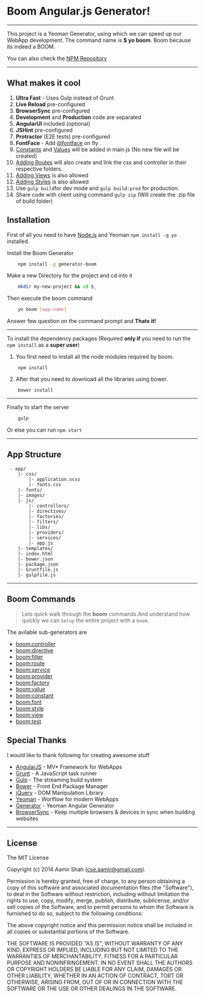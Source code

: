 Boom Angular.js Generator!
=====================

---------------

This project is a Yeoman Generator, using which we can speed up our WebApp development. The command name is **$ yo boom**. Boom because its indeed a BOOM.

You can also check the [NPM Repository](https://npmjs.org/package/generator-boom) 



----------

What makes it cool
----------

 1. **Ultra Fast** - Uses Gulp instead of Grunt
 2. **Live Reload** pre-configured
 3. **BrowserSync** pre-configured
 4. **Development** and **Production** code are separated
 5. **AngularUI** included (optional)
 6. **JSHint** pre-configured
 7. **Protractor** (E2E tests) pre-configured
 8. **FontFace** - Add [@fontface](https://github.com/aamirshah/generator-boom/blob/master/font/USAGE.md) on fly
 9. [Constants](https://github.com/aamirshah/generator-boom/blob/master/constant/USAGE.md) and [Values](https://github.com/aamirshah/generator-boom/blob/master/value/USAGE.md) will be added in main.js (No new file will be created)
 10. [Adding Routes](https://github.com/aamirshah/generator-boom/blob/master/route/USAGE.md) will also create and link the css and controller in their respective folders.
 11. [Adding Views](https://github.com/aamirshah/generator-boom/blob/master/view/USAGE.md) is also allowed
 12. [Adding Styles](https://github.com/aamirshah/generator-boom/blob/master/style/USAGE.md) is also allowed
 13. Use `gulp build`for dev mode and `gulp build:prod` for production.
 14. Share code with client using command `gulp zip` (Will create the .zip file of build folder)

<i class="icon-download"></i> Installation
---------

First of all you need to have [Node.js](http://nodejs.org/) and Yeoman `npm install -g yo` installed.

Install the Boom Generator

```sh
    npm install -g generator-boom
```

Make a new Directory for the project and cd into it

```sh
    mkdir my-new-project && cd $_
```

Then execute the boom command

```sh
    yo boom [app-name]
```

Answer few question on the command prompt and **Thats it!**

---

To install the dependency packages (Required **only if** you need to run the `npm install` as a **super user**)

1. You first need to install all the node modules required by boom.
```
    npm install
```


2. After that you need to download all the libraries using bower.
```
    bower install
```


---
Finally to start the server

```sh
    gulp
```
Or else you can run `npm start`

-----------


<i class="icon-file"></i> App Structure
---------------
```
 - app/
    |- css/
        |- application.scss
        |- fonts.css
    |- fonts/
    |- images/
    |- js/
        |- controllers/
        |- directives/
        |- factories/
        |- filters/
        |- libs/
        |- providers/
        |- services/
        |- app.js
    |- templates/
    |- index.html
    |- bower.json
    |- package.json
    |- Gruntfile.js
    |- gulpfile.js
```

----------

<i class="icon-refresh"></i> Boom Commands
---------------
>Lets quick walk through the **boom** commands.And understand how quickly we can <i class="icon-cog"></i> `Setup` the entire project with a `boom`.

The avilable sub-generators are

* [boom:controller](https://github.com/aamirshah/generator-boom/blob/master/controller/USAGE.md)
* [boom:directive](https://github.com/aamirshah/generator-boom/blob/master/directive/USAGE.md)
* [boom:filter](https://github.com/aamirshah/generator-boom/blob/master/filter/USAGE.md)
* [boom:route](https://github.com/aamirshah/generator-boom/blob/master/route/USAGE.md)
* [boom:service](https://github.com/aamirshah/generator-boom/blob/master/service/USAGE.md)
* [boom:provider](https://github.com/aamirshah/generator-boom/blob/master/provider/USAGE.md)
* [boom:factory](https://github.com/aamirshah/generator-boom/blob/master/factory/USAGE.md)
* [boom:value](https://github.com/aamirshah/generator-boom/blob/master/value/USAGE.md)
* [boom:constant](https://github.com/aamirshah/generator-boom/blob/master/constant/USAGE.md)
* [boom:font](https://github.com/aamirshah/generator-boom/blob/master/font/USAGE.md)
* [boom:style](https://github.com/aamirshah/generator-boom/blob/master/style/USAGE.md)
* [boom:view](https://github.com/aamirshah/generator-boom/blob/master/view/USAGE.md)
* [boom:test](https://github.com/aamirshah/generator-boom/blob/master/test/USAGE.md)


<i class="icon-pencil"></i> Special Thanks
---------------

I would like to thank following for creating awesome stuff

* [AngularJS](http://angularjs.org) - MV* Framework for WebApps
* [Grunt](http://gruntjs.com) - A JavaScript task runner
* [Gulp](http://gulpjs.com/) - The streaming build system
* [Bower](http://bower.io) - Front End Package Manager
* [jQuery](http://jquery.com/) - DOM Manipulation Library
* [Yeoman](http://yeoman.io/) - Worlflow for modern WebApps
* [Generator](https://github.com/yeoman/generator-angular) - Yeoman Angular Generator
* [BrowserSync](https://github.com/shakyShane/browser-sync) - Keep multiple browsers & devices in sync when building websites

-------------------


License
---------------

The MIT License

Copyright (c) 2014 Aamir Shah (cse.aamir@gmail.com).

Permission is hereby granted, free of charge, to any person obtaining a copy
of this software and associated documentation files (the "Software"), to deal
in the Software without restriction, including without limitation the rights
to use, copy, modify, merge, publish, distribute, sublicense, and/or sell
copies of the Software, and to permit persons to whom the Software is
furnished to do so, subject to the following conditions:

The above copyright notice and this permission notice shall be included in
all copies or substantial portions of the Software.

THE SOFTWARE IS PROVIDED "AS IS", WITHOUT WARRANTY OF ANY KIND, EXPRESS OR
IMPLIED, INCLUDING BUT NOT LIMITED TO THE WARRANTIES OF MERCHANTABILITY,
FITNESS FOR A PARTICULAR PURPOSE AND NONINFRINGEMENT. IN NO EVENT SHALL THE
AUTHORS OR COPYRIGHT HOLDERS BE LIABLE FOR ANY CLAIM, DAMAGES OR OTHER
LIABILITY, WHETHER IN AN ACTION OF CONTRACT, TORT OR OTHERWISE, ARISING FROM,
OUT OF OR IN CONNECTION WITH THE SOFTWARE OR THE USE OR OTHER DEALINGS IN
THE SOFTWARE.

